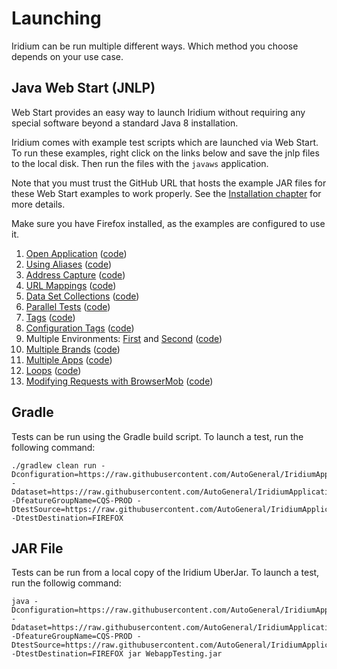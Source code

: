 # Launching
Iridium can be run multiple different ways. Which method you choose depends on your use case.

## Java Web Start (JNLP)
 Web Start provides an easy way to launch Iridium without requiring any special software beyond a standard Java 8 installation.
 
 Iridium comes with example test scripts which are launched via Web Start. To run these examples, right click on the links below and save the jnlp files to the local disk. Then run the files with the `javaws` application.
 
 Note that you must trust the GitHub URL that hosts the example JAR files for these Web Start examples to work properly. See the [Installation chapter](installation.md) for more details.
 
 Make sure you have Firefox installed, as the examples are configured to use it.
 
 1. [Open Application](https://raw.githubusercontent.com/AutoGeneral/IridiumApplicationTesting/master/examples/1.openapp/test.jnlp) ([code](https://github.com/AutoGeneral/IridiumApplicationTesting/tree/master/examples/1.openapp))
 2. [Using Aliases](https://raw.githubusercontent.com/AutoGeneral/IridiumApplicationTesting/master/examples/2.aliases/test.jnlp) ([code](https://github.com/AutoGeneral/IridiumApplicationTesting/tree/master/examples/2.aliases))
 3. [Address Capture](https://raw.githubusercontent.com/AutoGeneral/IridiumApplicationTesting/master/examples/3.addresscapture/test.jnlp) ([code](https://github.com/AutoGeneral/IridiumApplicationTesting/tree/master/examples/3.addresscapture))
 4. [URL Mappings](https://raw.githubusercontent.com/AutoGeneral/IridiumApplicationTesting/master/examples/4.urlmappings/test.jnlp) ([code](https://github.com/AutoGeneral/IridiumApplicationTesting/tree/master/examples/4.urlmappings))
 5. [Data Set Collections](https://raw.githubusercontent.com/AutoGeneral/IridiumApplicationTesting/master/examples/5.dataset/test.jnlp) ([code](https://github.com/AutoGeneral/IridiumApplicationTesting/tree/master/examples/5.dataset))
 6. [Parallel Tests](https://raw.githubusercontent.com/AutoGeneral/IridiumApplicationTesting/master/examples/6.paralleltest/test.jnlp) ([code](https://github.com/AutoGeneral/IridiumApplicationTesting/tree/master/examples/6.paralleltest))
 7. [Tags](https://raw.githubusercontent.com/AutoGeneral/IridiumApplicationTesting/master/examples/7.tags/test.jnlp) ([code](https://github.com/AutoGeneral/IridiumApplicationTesting/tree/master/examples/7.tags))
 8. [Configuration Tags](https://raw.githubusercontent.com/AutoGeneral/IridiumApplicationTesting/master/examples/8.configurationtags/test.jnlp) ([code](https://github.com/AutoGeneral/IridiumApplicationTesting/tree/master/examples/8.configurationtags))
 9. Multiple Environments: [First](https://raw.githubusercontent.com/AutoGeneral/IridiumApplicationTesting/master/examples/9.multipleenvironments/test-ecom.jnlp) and [Second](https://raw.githubusercontent.com/AutoGeneral/IridiumApplicationTesting/master/examples/9.multipleenvironments/test-secure.jnlp) ([code](https://github.com/AutoGeneral/IridiumApplicationTesting/tree/master/examples/9.multipleenvironments))
 10. [Multiple Brands](https://raw.githubusercontent.com/AutoGeneral/IridiumApplicationTesting/master/examples/10.multiplebrands/test.jnlp) ([code](https://github.com/AutoGeneral/IridiumApplicationTesting/tree/master/examples/10.multiplebrands))
 11. [Multiple Apps](https://raw.githubusercontent.com/AutoGeneral/IridiumApplicationTesting/master/examples/11.multipleapps/test.jnlp) ([code](https://github.com/AutoGeneral/IridiumApplicationTesting/tree/master/examples/11.multipleapps))
 12. [Loops](https://raw.githubusercontent.com/AutoGeneral/IridiumApplicationTesting/master/examples/12.loops/test.jnlp) ([code](https://github.com/AutoGeneral/IridiumApplicationTesting/tree/master/examples/12.loops))
 13. [Modifying Requests with BrowserMob](https://raw.githubusercontent.com/AutoGeneral/IridiumApplicationTesting/master/examples/13.blockrequests/test.jnlp) ([code](https://github.com/AutoGeneral/IridiumApplicationTesting/tree/master/examples/13.blockrequests))
 
## Gradle
 Tests can be run using the Gradle build script. To launch a test, run the following command:
 
 ```
 ./gradlew clean run -Dconfiguration=https://raw.githubusercontent.com/AutoGeneral/IridiumApplicationTesting/master/examples/5.dataset/configuration.xml -Ddataset=https://raw.githubusercontent.com/AutoGeneral/IridiumApplicationTesting/master/examples/5.dataset/dataset.xml -DfeatureGroupName=CQS-PROD -DtestSource=https://raw.githubusercontent.com/AutoGeneral/IridiumApplicationTesting/master/examples/5.dataset/test.feature -DtestDestination=FIREFOX
 ```

## JAR File
 Tests can be run from a local copy of the Iridium UberJar. To launch a test, run the followig command:
 
 ```
 java -Dconfiguration=https://raw.githubusercontent.com/AutoGeneral/IridiumApplicationTesting/master/examples/5.dataset/configuration.xml -Ddataset=https://raw.githubusercontent.com/AutoGeneral/IridiumApplicationTesting/master/examples/5.dataset/dataset.xml -DfeatureGroupName=CQS-PROD -DtestSource=https://raw.githubusercontent.com/AutoGeneral/IridiumApplicationTesting/master/examples/5.dataset/test.feature -DtestDestination=FIREFOX jar WebappTesting.jar
 ```
